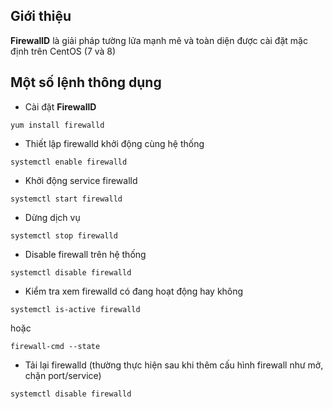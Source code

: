 ## Giới thiệu
**FirewallD** là giải pháp tường lửa mạnh mẽ và toàn diện được cài đặt mặc định trên CentOS (7 và 8)

## Một số lệnh thông dụng

- Cài đặt **FirewallD**

```shell
yum install firewalld
```

- Thiết lập firewalld khởi động cùng hệ thống

```
systemctl enable firewalld
```

- Khởi động service firewalld

```shell
systemctl start firewalld
```

- Dừng dịch vụ

```
systemctl stop firewalld
```

- Disable firewall trên hệ thống

```
systemctl disable firewalld
```

- Kiểm tra xem firewalld có đang hoạt động hay không

```shell
systemctl is-active firewalld
```
hoặc

```
firewall-cmd --state
```

- Tải lại firewalld (thường thực hiện sau khi thêm cấu hình firewall như mở, chặn port/service)

```
systemctl disable firewalld
```



